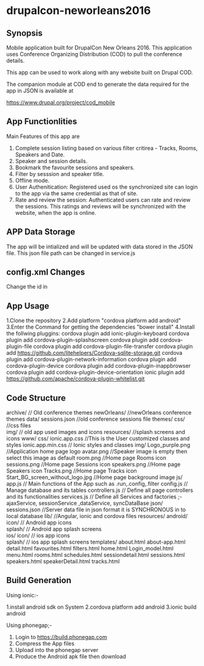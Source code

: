 ﻿# drupalcon-neworleans2016

## Synopsis

Mobile application built for DrupalCon New Orleans 2016. This application uses Conference Organizing Distribution (COD) to pull the conference details.

This app can be used to work along with any website built on Drupal COD. 

The companion module at COD end to generate the data required for the app in JSON is available at

https://www.drupal.org/project/cod_mobile

## App Functionlities

Main Features of this app are

1. Complete session listing based on various filter critirea - Tracks, Rooms, Speakers and Date.
2. Speaker and session details.
3. Bookmark the favourite sessions and speakers.
4. Filter by sesssion and speaker title.
5. Offline mode.
6. User Authenitication: Registered used os the synchronized site can login to the app via the same credential as that of site.
7. Rate and review the session: Authenticated users can rate and review the sessions. This ratings and reviews will be synchronized with the website, when the app is online.
   
## APP Data Storage

The app will be intialized and will be updated with data stored in the JSON file. This json file path can be changed in service.js

## config.xml Changes

Change the id in  <widget>

## App Usage

1.Clone the repository
2.Add platform "cordova platform add android"
3.Enter the Command for getting the dependencies "bower install"
4.Install the follwing pluggins:
  cordova plugin add ionic-plugin-keyboard
  cordova plugin add cordova-plugin-splashscreen
  cordova plugin add cordova-plugin-file
  cordova plugin add cordova-plugin-file-transfer
  cordova plugin add https://github.com/litehelpers/Cordova-sqlite-storage.git
  cordova plugin add cordova-plugin-network-information
  cordova plugin add cordova-plugin-device
  cordova plugin add cordova-plugin-inappbrowser
  cordova plugin add cordova-plugin-device-orientation
  ionic plugin add https://github.com/apache/cordova-plugin-whitelist.git

## Code Structure
 archive/               // Old conference themes
    newOrleans/         //newOrleans conference themes
      data/
        sessions.json   //old conference sessions file
      themes/
        css/            //css files     
        img/            // old app used images and icons
        resources/      //splash screens and icons
 www/
    css/
      ionic.app.css     //This is the User customized classes and styles
      ionic.app.min.css // Ionic styles and classes
    img/
      Logo_purple.png   //Application home page logo
      avatar.png        //Speaker image is empty then select this image as default
      room.png          //Home page Rooms icon
      sessions.png      //Home page Sessions icon
      speakers.png      //Home page Speakers icon
      Tracks.png        //Home page Tracks icon
      Start_BG_screen_without_logo.jpg //Home page background image
    js/
      app.js            // Main functions of the App such as .run,.config,.filter
      config.js         // Manage database and its tables
      controllers.js    // Define all page controllers and its functionalities
      services.js       // Define all Services and factories ;- ajaxService, sessionService ,dataService, syncDataBase
    json/
      sessions.json     //Server data file in json format it is SYNCHRONOUS in to local database
    lib/                //Angular, ionic and cordova files
    resources/
      android/
        icon/           // Android app icons          
        splash/         // Android app splash screens        
      ios/
        icon/           // ios app icons          
        splash/         // ios app splash screens
    templates/
      about.html
      about-app.html
      detail.html
      favourites.html
      filters.html
      home.html
      Login_model.html
      menu.html
      rooms.html
      schedules.html
      sessiondetail.html
      sessions.html
      speakers.html
      speakerDetail.html
      tracks.html

## Build Generation

Using ionic:-

1.install android sdk on System
2.cordova platform add android
3.ionic build android

Using phonegap;-

1. Login to https://build.phonegap.com
2. Compress the App files
3. Upload into the phonegap server
4. Produce the Android apk file then download
